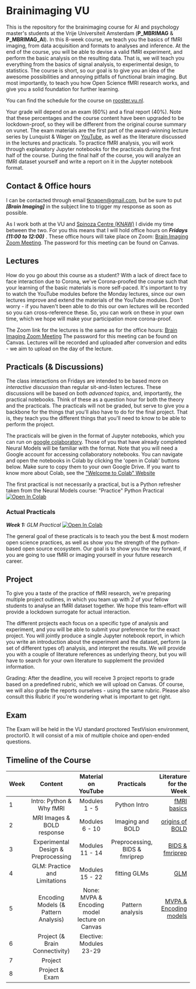 # Brainimaging VU

This is the repository for the brainimaging course for AI and psychology master's students at the Vrije Universiteit Amsterdam (**P_MBRIMAG** & **P_MBRIMAG_AI**). In this 8-week course, we teach you the basics of fMRI imaging, from data acquisition and formats to analyses and inference. At the end of the course, you will be able to devise a valid fMRI experiment, and perform the basic analysis on the resulting data. That is, we will teach you everything from the basics of signal analysis, to experimental design, to statistics. The course is short, so our goal is to give you an idea of the awesome possibilities and annoying pitfalls of functional brain imaging. But most importantly, to teach you how Open Science fMRI research works, and give you a solid foundation for further learning. 

You can find the schedule for the course on [rooster.vu.nl](http://rooster.vu.nl).

Your grade will depend on an exam (60%) and a final report (40%). Note that these percentages and the course content have been upgraded to be lockdown-proof, so they will be different from the original course summary on vunet. The exam materials are the first part of the award-winning lecture series by Lunquist & Wager on [YouTube](https://youtube.com/playlist?list=PLfXA4opIOVrGHncHRxI3Qa5GeCSudwmxM), as well as the literature discussed in the lectures and practicals. To practice fMRI analysis, you will work through explanatory Jupyter notebooks for the practicals during the first half of the course. During the final half of the course, you will analyze an fMRI dataset yourself and write a report on it in the Jupyter notebook format. 

## Contact & Office hours

I can be contacted through email [tknapen@gmail.com](mailto:tknapen@gmail.com), but be sure to put ***[Brain Imaging]*** in the subject line to trigger my response as soon as possible.

As I work both at the VU and [Spinoza Centre (KNAW)](http://www.spinozacentre.nl) I divide my time between the two. For you this means that I will hold office hours on ***Fridays (11:00 to 12:00)*** . These office hours will take place on Zoom: [Brain Imaging Zoom Meeting](https://us02web.zoom.us/j/86981797940). The password for this meeting can be found on Canvas. 

## Lectures

How do you go about this course as a student? With a lack of direct face to face interaction due to Corona, we've Corona-proofed the course such that your learning of the basic materials is more self-paced. It's important to try to watch the YouTube modules before the Monday lectures, since our own lectures improve and extend the materials of the YouTube modules. Don't worry - if you haven't been able to do this our own lectures will be recorded so you can cross-reference these. So, you can work on these in your own time, which we hope will make your participation more corona-proof. 

The Zoom link for the lectures is the same as for the office hours: [Brain Imaging Zoom Meeting](https://us02web.zoom.us/j/86981797940) The password for this meeting can be found on Canvas. Lectures will be recorded and uploaded after conversion and edits - we aim to upload on the day of the lecture.

## Practicals (& Discussions)

The class interactions on Fridays are intended to be based more on *interactive discussion* than regular sit-and-listen lectures. These discussions will be based on both *advanced topics*, and, importantly, the practical notebooks. Think of these as a question hour for both the theory and the practicals. The practicals will not be graded, but serve to give you a backbone for the things that you'll also have to do for the final project. That is, they teach you the different things that you'll need to know to be able to perform the project. 

The practicals will be given in the format of Jupyter notebooks, which you can run on [google colaboratory](https://colab.research.google.com/). Those of you that have already completed Neural Models will be familiar with the format. Note that you will need a Google account for accessing collaboratory notebooks. You can navigate and open the notebooks in Colab by clicking the 'open in Colab' buttons below. Make sure to copy them to your own Google Drive. If you want to know more about Colab, see the ["Welcome to Colab" Website](https://colab.research.google.com)

The first practical is not necessarily a practical, but is a Python refresher taken from the Neural Models course: 
"Practice" Python Practical [![Open In Colab](https://colab.research.google.com/assets/colab-badge.svg)](https://colab.research.google.com/github/tknapen/NMCP_AI_2020/blob/main/practicals/python_tutorial.ipynb)

### Actual Practicals

***Week 1:*** *GLM Practical* [![Open In Colab](https://colab.research.google.com/assets/colab-badge.svg)](https://colab.research.google.com/github/tknapen//brainimaging_VU/blob/main/notebooks/glm.ipynb)

The general goal of these practicals is to teach you the best & most modern open science practices, as well as show you the strength of the python-based open source ecosystem. Our goal is to show you the way forward, if you are going to use fMRI or imaging yourself in your future research career. 

## Project

To give you a taste of the practice of fMRI research, we're preparing multiple project outlines, in which you team up with 2 of your fellow students to analyse an fMRI dataset together. We hope this team-effort will provide a lockdown surrogate for actual interaction. 

The different projects each focus on a specific type of analysis and experiment, and you will be able to submit your preference for the exact project. You will jointly produce a single Jupyter notebook report, in which you write an introduction about the experiment and the dataset, perform (a set of different types of) analysis, and interpret the results. We will provide you with a couple of literature references as underlying theory, but you will have to search for your own literature to supplement the provided information. 

Grading: After the deadline, you will receive 3 project reports to grade based on a predefined rubric, which we will upload on Canvas. Of course, we will also grade the reports ourselves - using the same rubric. Please also consult this Rubric if you're wondering what is important to get right. 

## Exam

The Exam will be held in the VU standard proctored TestVision environment, proctorIO. It will consist of a mix of multiple choice and open-ended questions. 

## Timeline of the Course

| Week           | Content      | Material on YouTube    | Practicals | Literature for the Week  |
| :------------- | :----------: | :-----------: | :-----------: | -----------: |
|  1 | Intro: Python & Why fMRI   | Modules 1 - 5   | Python Intro | [fMRI basics](https://canvas.vu.nl/courses/53635/files/folder/literature/why_fMRI)
|  2 | MRI Images & BOLD response   | Modules 6 - 10   | Imaging and BOLD | [origins of BOLD](https://canvas.vu.nl/courses/53635/files/folder/literature/GLM)
|  3 | Experimental Design & Preprocessing   | Modules 11 - 14   | Preprocessing, BIDS & fmriprep | [BIDS & fmriprep](https://canvas.vu.nl/courses/53635/files/folder/literature/BIDS)
|  4 | GLM: Practice and Limitations | Modules 15 - 22  | fitting GLMs | [GLM](https://canvas.vu.nl/courses/53635/files/folder/literature/GLM)
|  5 | Encoding Models (& Pattern Analysis)   |  None: MVPA & Encoding model lecture on Canvas  | Pattern analysis | [MVPA & Encoding models](https://canvas.vu.nl/courses/53635/files/folder/literature/Patterns)
|  6 | Project (& Brain Connectivity)  | Elective: Modules 23-29  | 
|  7 | Project   |   |  | 
|  8 | Project & Exam   |   | | 
